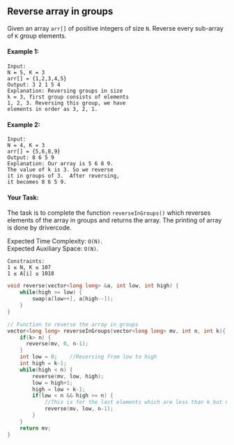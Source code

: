 ## Reverse array in groups

Given an array `arr[]` of positive integers of size `N`. Reverse every sub-array of `K` group elements.

#### Example 1:

```
Input:
N = 5, K = 3
arr[] = {1,2,3,4,5}
Output: 3 2 1 5 4
Explanation: Reversing groups in size
k = 3, first group consists of elements
1, 2, 3. Reversing this group, we have
elements in order as 3, 2, 1.
```

#### Example 2:

```
Input:
N = 4, K = 3
arr[] = {5,6,8,9}
Output: 8 6 5 9
Explanation: Our array is 5 6 8 9.
The value of k is 3. So we reverse
it in groups of 3.  After reversing,
it becomes 8 6 5 9.
```

#### Your Task:

The task is to complete the function `reverseInGroups()` which reverses elements of the array in groups and returns the array. The printing of array is done by drivercode.

Expected Time Complexity: `O(N)`.  
Expected Auxiliary Space: `O(N)`.

```
Constraints:
1 ≤ N, K ≤ 107
1 ≤ A[i] ≤ 1018
```

```c++
void reverse(vector<long long> &a, int low, int high) {
    while(high >= low) {
        swap(a[low++], a[high--]);
    }
}

// Function to reverse the array in groups
vector<long long> reverseInGroups(vector<long long> mv, int n, int k){
    if(k> n) {
      reverse(mv, 0, n-1);
    }
    int low = 0;    //Reversing from low to high
    int high = k-1;
    while(high < n) {
        reverse(mv, low, high);
        low = high+1;
        high = low + k-1;
        if(low < n && high >= n) {
            //This is for the last elements which are less than k but needs to be swapped
            reverse(mv, low, n-1);
        }
    }
    return mv;
}
```
